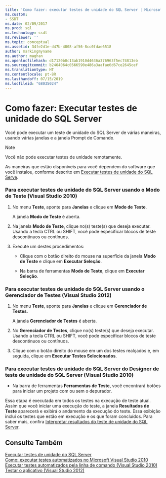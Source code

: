 ```yaml
---
title: 'Como fazer: executar testes de unidade do SQL Server | Microsoft Docs'
ms.custom:
- SSDT
ms.date: 02/09/2017
ms.prod: sql
ms.technology: ssdt
ms.reviewer: ''
ms.topic: conceptual
ms.assetid: 34fe2d1e-d47b-4808-af56-8cc0fdae6518
author: markingmyname
ms.author: maghan
ms.openlocfilehash: d17120b0c13ab1910d4636a376963f5ec74813eb
ms.sourcegitcommit: b2464064c0566590e486a3aafae6d67ce2645cef
ms.translationtype: HT
ms.contentlocale: pt-BR
ms.lasthandoff: 07/15/2019
ms.locfileid: "68035024"
---
```

# <a name="how-to-run-sql-server-unit-tests"></a>Como fazer: Executar testes de unidade do SQL Server
Você pode executar um teste de unidade do SQL Server de várias maneiras, usando várias janelas e a janela Prompt de Comando.  
  
> [!NOTE]  
> Você não pode executar testes de unidade remotamente.  
  
As maneiras que estão disponíveis para você dependem do software que você instalou, conforme descrito em [Executar testes de unidade do SQL Serve](../ssdt/running-sql-server-unit-tests.md).  
  
### <a name="to-run-sql-server-unit-tests-using-test-view-visual-studio-2010"></a>Para executar testes de unidade do SQL Server usando o Modo de Teste (Visual Studio 2010)  
  
1.  No menu **Teste**, aponte para **Janelas** e clique em **Modo de Teste**.  
  
    A janela **Modo de Teste** é aberta.  
  
2.  Na janela **Modo de Teste**, clique no(s) teste(s) que deseja executar. Usando a tecla CTRL ou SHIFT, você pode especificar blocos de teste descontínuos ou contínuos.  
  
3.  Execute um destes procedimentos:  
  
    -   Clique com o botão direito do mouse na superfície da janela **Modo de Teste** e clique em **Executar Seleção**.  
  
    -   Na barra de ferramentas **Modo de Teste**, clique em **Executar Seleção**.  
  
### <a name="to-run-sql-server-unit-tests-using-test-explorer-visual-studio-2012"></a>Para executar testes de unidade do SQL Server usando o Gerenciador de Testes (Visual Studio 2012)  
  
1.  No menu **Teste**, aponte para **Janelas** e clique em **Gerenciador de Testes**.  
  
    A janela **Gerenciador de Testes** é aberta.  
  
2.  No **Gerenciador de Testes**, clique no(s) teste(s) que deseja executar. Usando a tecla CTRL ou SHIFT, você pode especificar blocos de teste descontínuos ou contínuos.  
  
3.  Clique com o botão direito do mouse em um dos testes realçados e, em seguida, clique em **Executar Testes Selecionados**.  
  
### <a name="to-run-sql-server-unit-tests-from-the-sql-server-unit-test-designer-visual-studio-2010"></a>Para executar testes de unidade do SQL Server do Designer de teste de unidade do SQL Server (Visual Studio 2010)  
  
-   Na barra de ferramentas **Ferramentas de Teste**, você encontrará botões para iniciar um projeto com ou sem o depurador.  
  
Essa etapa é executada em todos os testes na execução de teste atual. Assim que você iniciar uma execução do teste, a janela **Resultados de Teste** aparecerá e exibirá o andamento da execução do teste. Essa exibição inclui os testes que estão em execução e os que foram concluídos. Para saber mais, confira [Interpretar resultados do teste de unidade do SQL Server](../ssdt/interpreting-sql-server-unit-test-results.md).  
  
## <a name="see-also"></a>Consulte Também  
[Executar testes de unidade do SQL Server](../ssdt/running-sql-server-unit-tests.md)  
[Como: executar testes automatizados no Microsoft Visual Studio 2010](https://msdn.microsoft.com/library/ms182470(VS.100).aspx)  
[Executar testes automatizados pela linha de comando (Visual Studio 2010)](https://msdn.microsoft.com/library/ms182486(VS.100).aspx)  
[Testar o aplicativo (Visual Studio 2012)](https://msdn.microsoft.com/library/ms182409.aspx)  
  
